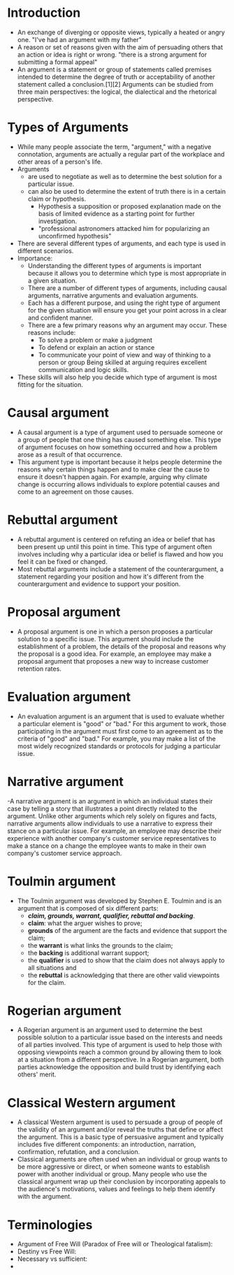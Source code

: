 # Introduction
- An exchange of diverging or opposite views, typically a heated or angry one. "I've had an argument with my father"
- A reason or set of reasons given with the aim of persuading others that an action or idea is right or wrong. "there 
  is a strong argument for submitting a formal appeal"
- An argument is a statement or group of statements called premises intended to determine the degree of truth or 
  acceptability of another statement called a conclusion.[1][2] Arguments can be studied from three main perspectives: 
  the logical, the dialectical and the rhetorical perspective.
  
# Types of Arguments
- While many people associate the term, "argument," with a negative connotation, arguments are actually a regular part of 
  the workplace and other areas of a person's life. 
- Arguments
  - are used to negotiate as well as to determine the best solution for a particular issue. 
  - can also be used to determine the extent of truth there is in a certain claim or hypothesis.
    - Hypothesis a supposition or proposed explanation made on the basis of limited evidence as a starting point for further investigation.
    - "professional astronomers attacked him for popularizing an unconfirmed hypothesis"
- There are several different types of arguments, and each type is used in different scenarios. 
- Importance:
  - Understanding the different types of arguments is important because it allows you to determine which type is most appropriate in a given situation. 
  - There are a number of different types of arguments, including causal arguments, narrative arguments and evaluation arguments. 
  - Each has a different purpose, and using the right type of argument for the given situation will ensure you get your point across in a clear and confident manner.
  - There are a few primary reasons why an argument may occur. These reasons include:
    - To solve a problem or make a judgment
    - To defend or explain an action or stance
    - To communicate your point of view and way of thinking to a person or group
    Being skilled at arguing requires excellent communication and logic skills. 
- These skills will also help you decide which type of argument is most fitting for the situation.

# Causal argument
- A causal argument is a type of argument used to persuade someone or a group of people that one thing has caused something else. 
  This type of argument focuses on how something occurred and how a problem arose as a result of that occurrence.
- This argument type is important because it helps people determine the reasons why certain things happen and to make clear 
  the cause to ensure it doesn't happen again. For example, arguing why climate change is occurring allows individuals to 
  explore potential causes and come to an agreement on those causes.
  
# Rebuttal argument
- A rebuttal argument is centered on refuting an idea or belief that has been present up until this point in time. This type of 
  argument often involves including why a particular idea or belief is flawed and how you feel it can be fixed or changed. 
 - Most rebuttal arguments include a statement of the counterargument, a statement regarding your position and how it's different 
   from the counterargument and evidence to support your position.
   
 # Proposal argument
 - A proposal argument is one in which a person proposes a particular solution to a specific issue. This argument should include 
   the establishment of a problem, the details of the proposal and reasons why the proposal is a good idea. For example, an employee 
   may make a proposal argument that proposes a new way to increase customer retention rates.
   
# Evaluation argument
- An evaluation argument is an argument that is used to evaluate whether a particular element is "good" or "bad." For this argument 
  to work, those participating in the argument must first come to an agreement as to the criteria of "good" and "bad." For example, 
  you may make a list of the most widely recognized standards or protocols for judging a particular issue.
  
# Narrative argument
-A narrative argument is an argument in which an individual states their case by telling a story that illustrates a point directly 
 related to the argument. Unlike other arguments which rely solely on figures and facts, narrative arguments allow individuals to 
 use a narrative to express their stance on a particular issue. For example, an employee may describe their experience with another 
 company's customer service representatives to make a stance on a change the employee wants to make in their own company's 
 customer service approach.
 
# Toulmin argument
- The Toulmin argument was developed by Stephen E. Toulmin and is an argument that is composed of six different parts: 
  - ***claim, grounds, warrant, qualifier, rebuttal and backing***. 
  - **claim**: what the arguer wishes to prove; 
  - **grounds** of the argument are the facts and evidence that support the claim; 
  - the **warrant** is what links the grounds to the claim; 
  - the **backing** is additional warrant support; 
  - the **qualifier** is used to show that the claim does not always apply to all situations and 
  - the **rebuttal** is acknowledging that there are other valid viewpoints for the claim.
  
# Rogerian argument
- A Rogerian argument is an argument used to determine the best possible solution to a particular issue based on the interests 
  and needs of all parties involved. This type of argument is used to help those with opposing viewpoints reach a common ground 
  by allowing them to look at a situation from a different perspective. In a Rogerian argument, both parties acknowledge the 
  opposition and build trust by identifying each others' merit.
 
# Classical Western argument
- A classical Western argument is used to persuade a group of people of the validity of an argument and/or reveal the truths that 
  define or affect the argument. This is a basic type of persuasive argument and typically includes five different components: 
  an introduction, narration, confirmation, refutation, and a conclusion.
- Classical arguments are often used when an individual or group wants to be more aggressive or direct, or when someone wants to 
  establish power with another individual or group. Many people who use the classical argument wrap up their conclusion by 
  incorporating appeals to the audience's motivations, values and feelings to help them identify with the argument.
  
# Terminologies
- Argument of Free Will (Paradox of Free will or Theological fatalism):
- Destiny vs Free Will:
- Necessary vs sufficient:
- 
